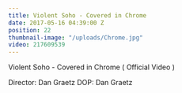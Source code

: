 ```yaml
---
title: Violent Soho - Covered in Chrome
date: 2017-05-16 04:39:00 Z
position: 22
thumbnail-image: "/uploads/Chrome.jpg"
video: 217609539
---
```


Violent Soho - Covered in Chrome ( Official Video ) 

Director: Dan Graetz
DOP: Dan Graetz